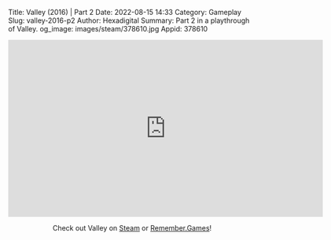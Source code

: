 Title: Valley (2016) | Part 2
Date: 2022-08-15 14:33
Category: Gameplay
Slug: valley-2016-p2
Author: Hexadigital
Summary: Part 2 in a playthrough of Valley.
og_image: images/steam/378610.jpg
Appid: 378610

<center><iframe src="https://www.youtube.com/embed/A0WR_dKuo3g?feature=oembed" allow="accelerometer; autoplay; encrypted-media; gyroscope; picture-in-picture" width="640" height="360" frameborder="0"></iframe>

Check out Valley on [Steam](https://store.steampowered.com/app/378610/?curator_clanid=34633900) or [Remember.Games](https://remember.games/game/624/valley/)!</center>

